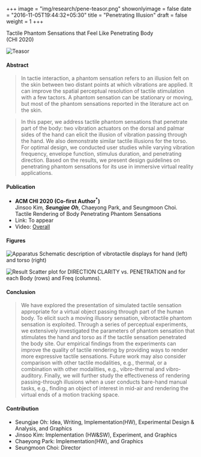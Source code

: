 +++
image = "img/research/pene-teasor.png"
showonlyimage = false
date = "2016-11-05T19:44:32+05:30"
title = "Penetrating Illusion"
draft = false
weight = 1
+++

Tactile Phantom Sensations that Feel Like Penetrating Body<br>(CHI 2020)
<!--more-->

![Teasor][1]

#### Abstract
>In tactie interaction, a phantom sensation refers to an illusion felt on the skin between two distant points at which vibrations are applied. It can improve the spatial perceptual resolution of tactile stimulation with a few tactors. A phantom sensation can be stationary or moving, but most of the phantom sensations reported in the literature act on the skin. 

>In this paper, we address tactile phantom sensations that penetrate part of the body: two vibration actuators on the dorsal and palmar sides of the hand can elicit the illusion of vibration passing through the hand. We also demonstrate similar tactile illusions for the torso. For optimal design, we conducted user studies while varying vibration frequency, envelope function, stimulus duration, and penetrating direction. Based on the results, we present design guidelines on penetrating phantom sensations for its use in immersive virtual reality applications.

<!-- {{< youtube id="zgzgOyxWXD8" autoplay="true">}} -->

#### Publication
* **ACM CHI 2020 (Co-first Author<sup>*</sup>)**<br>Jinsoo Kim<sup>*</sup>, **Seungjae Oh**<sup>*</sup>, Chaeyong Park, and Seungmoon Choi.<br>Tactile Rendering of Body Penetrating Phantom Sensations 
* Link: To appear
* Video: [Overall](https://www.dropbox.com/s/rmd73wrbs0gx88q/CHI2020_Submission_Video.mp4?dl=0) 

#### Figures
![Apparatus][2]
Schematic description of vibrotactile displays for hand (left) and torso (right)

![Result][3]
Scatter plot for DIRECTION CLARITY vs. PENETRATION and for each Body (rows) and Freq (columns).

#### Conclusion
>	We have explored the presentation of simulated tactile sensation appropriate for a virtual object passing through part of the human body. To elicit such a moving illusory sensation, vibrotactile phantom sensation is exploited. Through a series of perceptual experiments, we extensively investigated the parameters of phantom sensation that stimulates the hand and torso as if the tactile sensation penetrated the body site. Our empirical findings from the experiments can improve the quality of tactile rendering by providing ways to render more expressive tactile sensations. Future work may also consider comparison with other tactile modalities, e.g., thermal, or a combination with other modalities, e.g., vibro-thermal and vibro-auditory. Finally, we will further study the effectiveness of rendering passing-through illusions when a user conducts bare-hand manual tasks, e.g., finding an object of interest in mid-air and rendering the virtual ends of a motion tracking space.

#### Contribution
* Seungjae Oh: Idea, Writing, Implementation(HW), Experimental Design & Analysis, and Graphics
* Jinsoo Kim: Implementation (HW&SW), Experiment, and Graphics
* Chaeyong Park: Implementation(HW), and Graphics
* Seungmoon Choi: Director
 
[1]: /img/research/pene-teasor.png
[2]: /img/research/pene-apparatus.png
[3]: /img/research/pene-result.png
